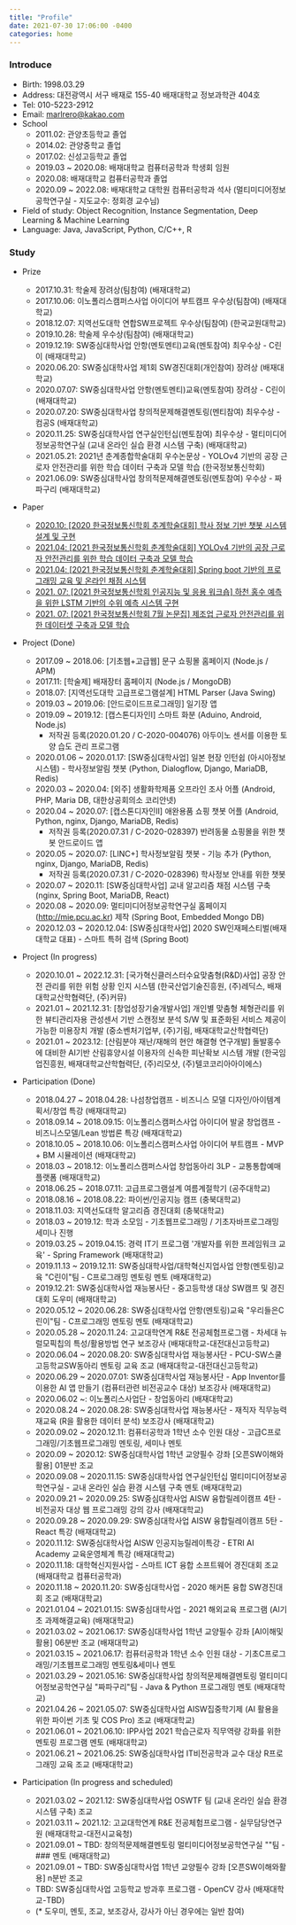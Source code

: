 ```yaml
---
title: "Profile"
date: 2021-07-30 17:06:00 -0400
categories: home
---
```

### Introduce
- Birth: 1998.03.29
- Address: 대전광역시 서구 배재로 155-40 배재대학교 정보과학관 404호
- Tel: 010-5223-2912
- Email: marlrero@kakao.com
- School
  - 2011.02: 관양초등학교 졸업
  - 2014.02: 관양중학교 졸업
  - 2017.02: 신성고등학교 졸업
  - 2019.03 ~ 2020.08: 배재대학교 컴퓨터공학과 학생회 임원
  - 2020.08: 배재대학교 컴퓨터공학과 졸업
  - 2020.09 ~ 2022.08: 배재대학교 대학원 컴퓨터공학과 석사 (멀티미디어정보공학연구실 - 지도교수: 정회경 교수님)
- Field of study: Object Recognition, Instance Segmentation, Deep Learning & Machine Learning
- Language: Java, JavaScript, Python, C/C++, R

### Study
- Prize
  - 2017.10.31: 학술제 장려상(팀참여) (배재대학교)
  - 2017.10.06: 이노폴리스캠퍼스사업 아이디어 부트캠프 우수상(팀참여) (배재대학교)
  - 2018.12.07: 지역선도대학 연합SW프로젝트 우수상(팀참여) (한국교원대학교)
  - 2019.10.28: 학술제 우수상(팀참여) (배재대학교)
  - 2019.12.19: SW중심대학사업 안항(멘토멘티)교육(멘토참여) 최우수상 - C린이 (배재대학교)
  - 2020.06.20: SW중심대학사업 제1회 SW경진대회(개인참여) 장려상 (배재대학교)
  - 2020.07.07: SW중심대학사업 안항(멘토멘티)교육(멘토참여) 장려상 - C린이 (배재대학교)
  - 2020.07.20: SW중심대학사업 창의적문제해결멘토링(멘티참여) 최우수상 - 컴공S (배재대학교)
  - 2020.11.25: SW중심대학사업 연구실인턴십(멘토참여) 최우수상 - 멀티미디어정보공학연구실 (교내 온라인 실습 환경 시스템 구축) (배재대학교)
  - 2021.05.21: 2021년 춘계종합학술대회 우수논문상 - YOLOv4 기반의 공장 근로자 안전관리를 위한 학습 데이터 구축과 모델 학습 (한국정보통신학회)
  - 2021.06.09: SW중심대학사업 창의적문제해결멘토링(멘토참여) 우수상 - 짜파구리 (배재대학교)
  
- Paper
  - [2020.10: [2020 한국정보통신학회 추계학술대회] 학사 정보 기반 챗봇 시스템 설계 및 구현](https://www.dbpia.co.kr/journal/articleDetail?nodeId=NODE10490539)
  - [2021.04: [2021 한국정보통신학회 춘계학술대회] YOLOv4 기반의 공장 근로자 안전관리를 위한 학습 데이터 구축과 모델 학습](https://www.dbpia.co.kr/journal/articleDetail?nodeId=NODE10565966)
  - [2021.04: [2021 한국정보통신학회 춘계학술대회] Spring boot 기반의 프로그래밍 교육 및 온라인 채점 시스템](https://www.dbpia.co.kr/journal/articleDetail?nodeId=NODE10566056)
  - [2021. 07: [2021 한국정보통신학회 인공지능 및 응용 워크숍] 하천 홍수 예측을 위한 LSTM 기반의 수위 예측 시스템 구현](http://mie.pcu.ac.kr/research_file/lXDMDsuxBNSMs7JAtNiINFuCWkC6B7Oe.pdf)
  - [2021. 07: [2021 한국정보통신학회 7월 논문집] 제조업 근로자 안전관리를 위한 데이터셋 구축과 모델 학습](http://mie.pcu.ac.kr/research_file/ni5aBFAfpD66L5g5oPXHqypRD5YDdxjj.pdf)

- Project (Done)
  - 2017.09 ~ 2018.06: [기초웹+고급웹] 문구 쇼핑몰 홈페이지 (Node.js / APM)
  - 2017.11: [학술제] 배재장터 홈페이지 (Node.js / MongoDB)
  - 2018.07: [지역선도대학 고급프로그램설계] HTML Parser (Java Swing)
  - 2019.03 ~ 2019.06: [안드로이드프로그래밍] 일기장 앱
  - 2019.09 ~ 2019.12: [캡스톤디자인I] 스마트 화분 (Aduino, Android, Node.js)
    - 저작권 등록(2020.01.20 / C-2020-004076) 아두이노 센서를 이용한 토양 습도 관리 프로그램
  - 2020.01.06 ~ 2020.01.17: [SW중심대학사업] 일본 현장 인턴쉽 (아시아정보시스템) - 학사정보알림 챗봇 (Python, Dialogflow, Django, MariaDB, Redis)
  - 2020.03 ~ 2020.04: [외주] 생활화학제품 오프라인 조사 어플 (Android, PHP, Maria DB, 대한상공회의소 코리안넷)
  - 2020.04 ~ 2020.07: [캡스톤디자인II] 애완용품 쇼핑 챗봇 어플 (Android, Python, nginx, Django, MariaDB, Redis)
    - 저작권 등록(2020.07.31 / C-2020-028397) 반려동물 쇼핑몰을 위한 챗봇 안드로이드 앱
  - 2020.05 ~ 2020.07: [LINC+] 학사정보알림 챗봇 - 기능 추가 (Python, nginx, Django, MariaDB, Redis)
    - 저작권 등록(2020.07.31 / C-2020-028396) 학사정보 안내를 위한 챗봇
  - 2020.07 ~ 2020.11: [SW중심대학사업] 교내 알고리즘 채점 시스템 구축 (nginx, Spring Boot, MariaDB, React)
  - 2020.08 ~ 2020.09: 멀티미디어정보공학연구실 홈페이지(http://mie.pcu.ac.kr) 제작 (Spring Boot, Embedded Mongo DB)
  - 2020.12.03 ~ 2020.12.04: [SW중심대학사업] 2020 SW인재페스티벌(배재대학교 대표) - 스마트 특허 검색 (Spring Boot)

- Project (In progress)
  - 2020.10.01 ~ 2022.12.31: [국가혁신클러스터수요맞춤형(R&D)사업] 공장 안전 관리를 위한 위험 상황 인지 시스템 (한국산업기술진흥원, (주)레딕스, 배재대학교산학협력단, (주)커뮤)
  - 2021.01 ~ 2021.12.31: [창업성장기술개발사업] 개인별 맞춤형 체형관리를 위한 뷰티관리자용 관성센서 기반 스캔정보 분석 S/W 및 표준화된 서비스 제공이 가능한 미용장치 개발 (중소벤처기업부, (주)기림, 배재대학교산학협력단)
  - 2021.01 ~ 2023.12: [산림분야 재난/재해의 현안 해결형 연구개발] 돌발홍수에 대비한 AI기반 산림휴양시설 이용자의 신속한 피난확보 시스템 개발 (한국임업진흥원, 배재대학교산학협력단, (주)리모샷, (주)텔코코리아아이에스)
  
- Participation (Done)
  - 2018.04.27 ~ 2018.04.28: 나섬창업캠프 - 비즈니스 모델 디자인/아이템계획서/창업 특강 (배재대학교)
  - 2018.09.14 ~ 2018.09.15: 이노폴리스캠퍼스사업 아이디어 발굴 창업캠프 - 비즈니스모델/Lean 방법론 특강 (배재대학교)
  - 2018.10.05 ~ 2018.10.06: 이노폴리스캠퍼스사업 아이디어 부트캠프 - MVP + BM 시뮬레이션 (배재대학교)
  - 2018.03 ~ 2018.12: 이노폴리스캠퍼스사업 창업동아리 3LP - 교통통합예매플랫폼 (배재대학교)
  - 2018.06.25 ~ 2018.07.11: 고급프로그램설계 여름계절학기 (공주대학교)
  - 2018.08.16 ~ 2018.08.22: 파이썬/인공지능 캠프 (충북대학교)
  - 2018.11.03: 지역선도대학 알고리즘 경진대회 (충북대학교)
  - 2018.03 ~ 2019.12: 학과 소모임 - 기초웹프로그래밍 / 기초자바프로그래밍 세미나 진행
  - 2019.03.25 ~ 2019.04.15: 경력 IT기 프로그램 '개발자를 위한 프레임워크 교육' - Spring Framework (배재대학교)
  - 2019.11.13 ~ 2019.12.11: SW중심대학사업/대학혁신지업사업 안항(멘토링)교육 "C린이"팀 - C프로그래밍 멘토링 멘토 (배재대학교)
  - 2019.12.21: SW중심대학사업 재능봉사단 - 중고등학생 대상 SW캠프 및 경진대회 도우미 (배재대학교)
  - 2020.05.12 ~ 2020.06.28: SW중심대학사업 안항(멘토링)교육 "우리들은C린이"팀 - C프로그래밍 멘토링 멘토 (배재대학교)
  - 2020.05.28 ~ 2020.11.24: 고교대학연계 R&E 전공체험프로그램 - 차세대 뉴럴모픽칩의 특성/활용방법 연구 보조강사 (배재대학교-대전대신고등학교)
  - 2020.06.04 ~ 2020.08.20: SW중심대학사업 재능봉사단 - PCU-SW스쿨 고등학교SW동아리 멘토링 교육 조교 (배재대학교-대전대신고등학교)
  - 2020.06.29 ~ 2020.07.01: SW중심대학사업 재능봉사단 - App Inventor를 이용한 AI 앱 만들기 (컴퓨터관련 비전공교수 대상) 보조강사 (배재대학교)
  - 2020.06.02 ~: 이노폴리스사업단 - 창업동아리 (배재대학교)
  - 2020.08.24 ~ 2020.08.28: SW중심대학사업 재능봉사단 - 재직자 직무능력 재교육 (R을 활용한 데이터 분석) 보조강사 (배재대학교)
  - 2020.09.02 ~ 2020.12.11: 컴퓨터공학과 1학년 소수 인원 대상 - 고급C프로그래밍/기초웹프로그래밍 멘토링, 세미나 멘토
  - 2020.09 ~ 2020.12: SW중심대학사업 1학년 교양필수 강좌 [오픈SW이해와활용] 01분반 조교
  - 2020.09.08 ~ 2020.11.15: SW중심대학사업 연구실인턴십 멀티미디어정보공학연구실 - 교내 온라인 실습 환경 시스템 구축 멘토 (배재대학교)
  - 2020.09.21 ~ 2020.09.25: SW중심대학사업 AISW 융합릴레이캠프 4탄 - 비전공자 대상 웹 프로그래밍 강의 강사 (배재대학교)
  - 2020.09.28 ~ 2020.09.29: SW중심대학사업 AISW 융합릴레이캠프 5탄 - React 특강 (배재대학교)
  - 2020.11.12: SW중심대학사업 AISW 인공지능릴레이특강 - ETRI AI Academy 교육운영체계 특강 (배재대학교)
  - 2020.11.18: 대학혁신지원사업 - 스마트 ICT 융합 소프트웨어 경진대회 조교 (배재대학교 컴퓨터공학과)
  - 2020.11.18 ~ 2020.11.20: SW중심대학사업 - 2020 해커톤 융합 SW경진대회 조교 (배재대학교)
  - 2021.01.04 ~ 2021.01.15: SW중심대학사업 - 2021 해외교육 프로그램 (AI기초 과제해결교육) (배재대학교)
  - 2021.03.02 ~ 2021.06.17: SW중심대학사업 1학년 교양필수 강좌 [AI이해및활용] 06분반 조교 (배재대학교)
  - 2021.03.15 ~ 2021.06.17: 컴퓨터공학과 1학년 소수 인원 대상 - 기초C프로그래밍/기초웹프로그래밍 멘토링&세미나 멘토
  - 2021.03.29 ~ 2021.05.16: SW중심대학사업 창의적문제해결멘토링 멀티미디어정보공학연구실 "짜파구리"팀 - Java & Python 프로그래밍 멘토 (배재대학교)
  - 2021.04.26 ~ 2021.05.07: SW중심대학사업 AISW집중학기제 (AI 활용을 위한 파이썬 기초 및 COS Pro) 조교 (배재대학교)
  - 2021.06.01 ~ 2021.06.10: IPP사업 2021 학습근로자 직무역량 강화를 위한 멘토링 프로그램 멘토 (배재대학교)
  - 2021.06.21 ~ 2021.06.25: SW중심대학사업 IT비전공학과 교수 대상 R프로그래밍 교육 조교 (배재대학교)
 
- Participation (In progress and scheduled)
  - 2021.03.02 ~ 2021.12: SW중심대학사업 OSWTF 팀 (교내 온라인 실습 환경 시스템 구축) 조교
  - 2021.03.11 ~ 2021.12: 고교대학연계 R&E 전공체험프로그램 - 실무담당연구원 (배재대학교-대전시교육청)
  - 2021.09.01 ~ TBD: 창의적문제해결멘토링 멀티미디어정보공학연구실 ""팀 - ### 멘토 (배재대학교)
  - 2021.09.01 ~ TBD: SW중심대학사업 1학년 교양필수 강좌 [오픈SW이해와활용] n분반 조교
  - TBD: SW중심대학사업 고등학교 방과후 프로그램 - OpenCV 강사 (배재대학교-TBD)
  - (* 도우미, 멘토, 조교, 보조강사, 강사가 아닌 경우에는 일반 참여)
